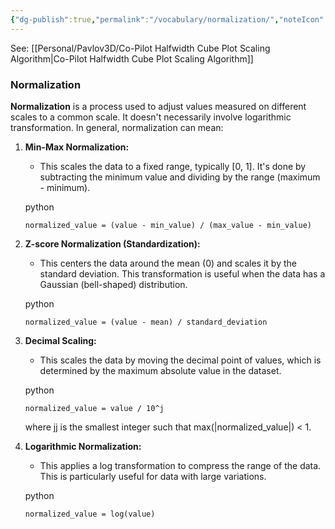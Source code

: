 ```yaml
---
{"dg-publish":true,"permalink":"/vocabulary/normalization/","noteIcon":"","created":"2025-05-20T09:18:17.489-05:00"}
---
```



See: [[Personal/Pavlov3D/Co-Pilot Halfwidth Cube Plot Scaling Algorithm\|Co-Pilot Halfwidth Cube Plot Scaling Algorithm]]
### **Normalization**

**Normalization** is a process used to adjust values measured on different scales to a common scale. It doesn't necessarily involve logarithmic transformation. In general, normalization can mean:

1. **Min-Max Normalization:**
    
    - This scales the data to a fixed range, typically [0, 1]. It's done by subtracting the minimum value and dividing by the range (maximum - minimum).
        
    
    python
    
    ```
    normalized_value = (value - min_value) / (max_value - min_value)
    ```
    
2. **Z-score Normalization (Standardization):**
    
    - This centers the data around the mean (0) and scales it by the standard deviation. This transformation is useful when the data has a Gaussian (bell-shaped) distribution.
        
    
    python
    
    ```
    normalized_value = (value - mean) / standard_deviation
    ```
    
3. **Decimal Scaling:**
    
    - This scales the data by moving the decimal point of values, which is determined by the maximum absolute value in the dataset.
        
    
    python
    
    ```
    normalized_value = value / 10^j
    ```
    
    where jj is the smallest integer such that max(|normalized_value|) < 1.
    
4. **Logarithmic Normalization:**
    
    - This applies a log transformation to compress the range of the data. This is particularly useful for data with large variations.
        
    
    python
    
    ```
    normalized_value = log(value)
    ```
